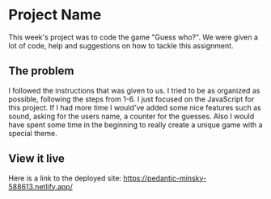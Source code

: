 # Project Name

This week's project was to code the game "Guess who?". We were given a lot of code, help and suggestions on how to tackle this assignment. 

## The problem

I followed the instructions that was given to us. I tried to be as organized as possible, following the steps from 1-6. I just focused on the JavaScript for this project. If I had more time I would've added some nice features such as sound, asking for the users name, a counter for the guesses. Also I would have spent some time in the beginning to really create a unique game with a special theme. 

## View it live

Here is a link to the deployed site: https://pedantic-minsky-588613.netlify.app/
